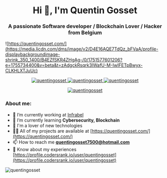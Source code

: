 <h1 align="center">Hi 👋, I'm Quentin Gosset</h1>
<h3 align="center">A passionate Software developer / Blockchain Lover / Hacker from Belgium</h3>

![https://quentingosset.com/](https://media.licdn.com/dms/image/v2/D4E16AQE7TdQz_bFVaA/profile-displaybackgroundimage-shrink_350_1400/B4EZfSKR4ZHgAg-/0/1751577601206?e=1755734400&v=beta&t=zAdgckRsqrk3lWafU-M-IwIFETpBwyx-CLKHLXTJuUc)
<p align="center">
    <a href="https://twitter.com/quentingosset" target="blank">
        <img src="https://img.shields.io/badge/Twitter @quentingosset-grey?logo=twitter&style=for-the-badge"
            alt="quentingosset" />
    </a>
    <a href="https://www.facebook.com/quentingosset/" target="blank">
        <img src="https://img.shields.io/badge/Facebook quentin gosset-grey?logo=facebook&style=for-the-badge"
            alt="quentingosset" />
    </a>
    <a href="https://www.linkedin.com/in/quentingosset/" target="blank">
        <img src="https://img.shields.io/badge/Linkedin quentin gosset-grey?logo=Linkedin&style=for-the-badge"
            alt="quentingosset" />
    </a>
</p>
<p align="center">
    <a href="https://profile.codersrank.io/user/quentingosset" target="blank">
        <img src="https://img.shields.io/badge/CodersRank quentin gosset-grey?logo=CodersRank&style=for-the-badge"
            alt="quentingosset" />
    </a>
</p>
<h3 align="left">About me:</h3>

- 🔭 I’m currently working at [Infrabel ](https://infrabel.be/)
- 🌱 I’m currently learning **Cybersecurity, Blockchain**
- 💖 I'm a lover of new technologies
- 👨‍💻 All of my projects are available at [https://quentingosset.com/](https://quentingosset.com/)
- 📫 How to reach me **quentingosset7500@hotmail.com**
- 📄 Know about my experiences
[https://profile.codersrank.io/user/quentingosset](https://profile.codersrank.io/user/quentingosset)

<img src="https://komarev.com/ghpvc/?username=quentingosset&label=Profile%20views&color=0e75b6&style=flat"
    alt="quentingosset" />
